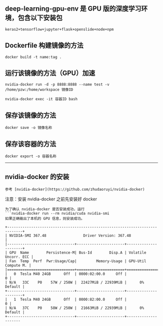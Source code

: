 ## deep-learning-gpu-env 是 GPU 版的深度学习环境，包含以下安装包

    keras2+tensorflow+jupyter+flask+openslide+node+npm

## Dockerfile 构建镜像的方法

    docker build -t name:tag .

## 运行该镜像的方法（GPU）加速

    nvidia-docker run -d -p 8888:8888 --name test -v /home/pzw:/home/workspace 镜像ID

    nvidia-docker exec -it 容器ID bash

## 保存该镜像的方法

    docker save -o 镜像名称

## 保存该容器的方法

    docker export -o 容器名称

***

## nvidia-docker 的安装

    参考 [nvidia-docker](https://github.com/zhudaoruyi/nvidia-docker)

注意：安装 nvidia-docker 之前先安装好 docker

    为了确认 nvidia-docker 是否安装成功，运行
    ```nvidia-docker run --rm nvidia/cuda nvidia-smi
    如果正确输出了本机的 GPU 信息，则安装成功。
    
    +-----------------------------------------------------------------------------+
    | NVIDIA-SMI 367.48                 Driver Version: 367.48                    |
    |-------------------------------+----------------------+----------------------+
    | GPU  Name        Persistence-M| Bus-Id        Disp.A | Volatile Uncorr. ECC |
    | Fan  Temp  Perf  Pwr:Usage/Cap|         Memory-Usage | GPU-Util  Compute M. |
    |===============================+======================+======================|
    |   0  Tesla M40 24GB      Off  | 0000:02:00.0     Off |                    0 |
    | N/A   33C    P0    57W / 250W |  22427MiB / 22939MiB |      0%      Default |
    +-------------------------------+----------------------+----------------------+
    |   1  Tesla M40 24GB      Off  | 0000:82:00.0     Off |                    0 |
    | N/A   37C    P0    58W / 250W |  21663MiB / 22939MiB |      0%      Default |
    +-------------------------------+----------------------+---------------------
